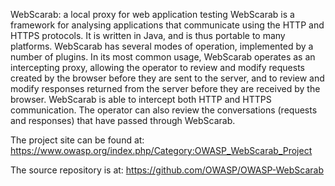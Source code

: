 WebScarab: a local proxy for web application testing WebScarab is a framework for analysing applications that communicate using the HTTP and HTTPS protocols. It is written in Java, and is thus portable to many platforms. WebScarab has several modes of operation, implemented by a number of plugins. In its most common usage, WebScarab operates as an intercepting proxy, allowing the operator to review and modify requests created by the browser before they are sent to the server, and to review and modify responses returned from the server before they are received by the browser. WebScarab is able to intercept both HTTP and HTTPS communication.  The operator can also review the conversations (requests and responses) that have passed through WebScarab.

The project site can be found at: https://www.owasp.org/index.php/Category:OWASP_WebScarab_Project

The source repository is at: https://github.com/OWASP/OWASP-WebScarab


